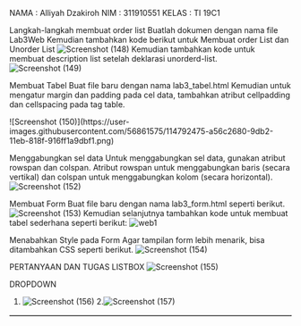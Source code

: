 NAMA    : Alliyah Dzakiroh
NIM     : 311910551
KELAS   : TI 19C1

Langkah-langkah membuat order list
Buatlah dokumen dengan nama file Lab3Web
Kemudian tambahkan kode berikut untuk Membuat order List dan Unorder List
![Screenshot (148)](https://user-images.githubusercontent.com/56861575/114791665-0e529f00-9db1-11eb-822a-ef69c20c93e3.png)
Kemudian tambahkan kode untuk membuat description list setelah deklarasi unorderd-list.
![Screenshot (149)](https://user-images.githubusercontent.com/56861575/114791712-23c7c900-9db1-11eb-935a-e4b6c3298d42.png)


Membuat Tabel
Buat file baru dengan nama lab3_tabel.html
Kemudian untuk mengatur margin dan padding pada cel data, tambahkan atribut 
cellpadding dan cellspacing pada tag table.
<table border="1" cellpadding="4" cellspacing="0">
![Screenshot (150)](https://user-images.githubusercontent.com/56861575/114792475-a56c2680-9db2-11eb-818f-916ff1a9dbf1.png)

Menggabungkan sel data
Untuk menggabungkan sel data, gunakan atribut rowspan dan colspan. Atribut rowspan untuk
menggabungkan baris (secara vertikal) dan colspan untuk menggabungkan kolom (secara
horizontal).
![Screenshot (152)](https://user-images.githubusercontent.com/56861575/114792391-7f468680-9db2-11eb-805d-4984d45bef9e.png)

Membuat Form
Buat file baru dengan nama lab3_form.html seperti berikut.
![Screenshot (153)](https://user-images.githubusercontent.com/56861575/114792613-e49a7780-9db2-11eb-94d9-60af2c117000.png)
Kemudian selanjutnya tambahkan kode untuk membuat tabel sederhana seperti berikut:
![web1](https://user-images.githubusercontent.com/56861575/114792922-773b1680-9db3-11eb-8a39-f9add6873436.JPG)

Menabahkan Style pada Form
Agar tampilan form lebih menarik, bisa ditambahkan CSS seperti berikut.
![Screenshot (154)](https://user-images.githubusercontent.com/56861575/114793360-68089880-9db4-11eb-8607-b54994c21e3f.png)

PERTANYAAN DAN TUGAS
LISTBOX
![Screenshot (155)](https://user-images.githubusercontent.com/56861575/114793667-11e82500-9db5-11eb-9245-e8217ca85043.png)

DROPDOWN
1. ![Screenshot (156)](https://user-images.githubusercontent.com/56861575/114793777-57a4ed80-9db5-11eb-80d7-f41dd727c172.png)
2.![Screenshot (157)](https://user-images.githubusercontent.com/56861575/114793790-5ffd2880-9db5-11eb-9b23-09ead51f6649.png)














